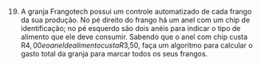19. A granja Frangotech possui um controle automatizado de cada frango da sua produção.
No pé direito do frango há um anel com um chip de identificação; no pé esquerdo são dois anéis para indicar o tipo de alimento que ele deve consumir.
Sabendo que o anel com chip custa R$4,00 e o anel de alimento custa R$3,50, faça um algoritmo para calcular o gasto total da granja para marcar todos os seus frangos. 
